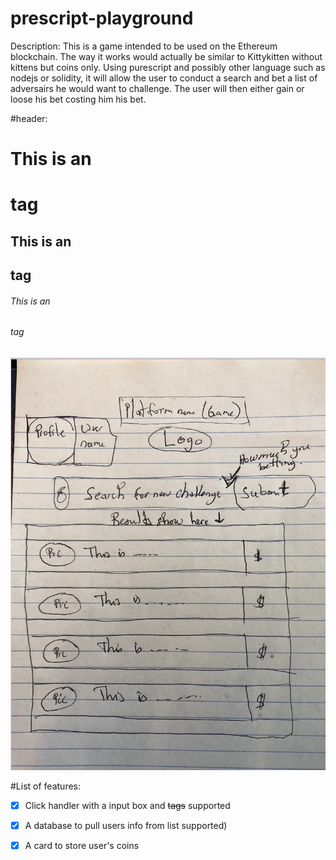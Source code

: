 # prescript-playground
Description:
This is a game intended to be used on the Ethereum blockchain. The way it works would actually be similar to Kittykitten without kittens but coins only. 
Using purescript and possibly other language such as nodejs or solidity, it will allow the user to conduct a search and bet a list of adversairs he would want to challenge. The user will then either gain or loose his bet costing him his bet.


#header:
# This is an <h1> tag
## This is an <h2> tag
###### This is an <h6> tag

![alt text](Pictures/home.png)



#List of features:

- [x] Click handler with a input box and <del>tags</del> supported
- [x] A database to pull users info from list supported)
- [x] A card to store user's coins



